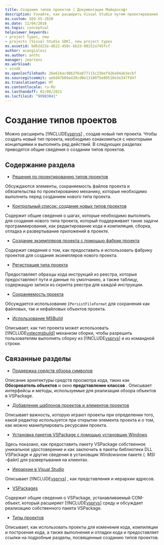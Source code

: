 ```yaml
---
title: Создание типов проектов | Документация Майкрософт
description: Узнайте, как расширить Visual Studio путем проектирования, создания и регистрации нового типа проекта, который поддерживает задачи программирования.
ms.custom: SEO-VS-2020
ms.date: 11/04/2016
ms.topic: conceptual
helpviewer_keywords:
- project types, new
- projects [Visual Studio SDK], new project types
ms.assetid: bdb2d22e-d622-450c-bb2d-98152a745fcf
author: acangialosi
ms.author: anthc
manager: jmartens
ms.workload:
- vssdk
ms.openlocfilehash: 26e616ac9862f6a077115c23bef426a94ab3ecbf
ms.sourcegitcommit: ae6d47b09a439cd0e13180f5e89510e3e347fd47
ms.translationtype: MT
ms.contentlocale: ru-RU
ms.lasthandoff: 02/08/2021
ms.locfileid: "99903041"
---
```

# <a name="create-project-types"></a>Создание типов проектов
Можно расширить [!INCLUDE[vsprvs](../../code-quality/includes/vsprvs_md.md)] , создав новый тип проекта. Чтобы создать новый тип проекта, необходимо ознакомиться с некоторыми концепциями и выполнить ряд действий. В следующих разделах приводятся общие сведения о создании типов проектов.

## <a name="in-this-section"></a>Содержание раздела
- [Решения по проектированию типов проектов](../../extensibility/internals/project-type-design-decisions.md)

 Обсуждаются элементы, сохраняемость файлов проекта и обязательства по проектированию механику, которые необходимо выполнить перед созданием нового типа проекта.

- [Контрольный список: создание новых типов проектов](../../extensibility/internals/checklist-creating-new-project-types.md)

 Содержит общие сведения о шагах, которые необходимо выполнить для создания нового типа проекта, который поддерживает такие задачи программирования, как редактирование кода и компиляция, сборка, отладка и развертывание приложений в проекте.

- [Создание экземпляров проекта с помощью фабрик проекта](../../extensibility/internals/creating-project-instances-by-using-project-factories.md)

 Содержит сведения о том, как предоставить и использовать фабрику проектов для создания экземпляров нового проекта.

- [Регистрация типа проекта](../../extensibility/internals/registering-a-project-type.md)

 Предоставляет образцы кода инструкций из реестра, которые предоставляют пути и данные по умолчанию, а также таблицу, содержащую записи из скрипта реестра для каждой инструкции.

- [Сохраняемость проекта](../../extensibility/internals/project-persistence.md)

 Обсуждается использование `IPersistFileFormat` для сохранения как файловых, так и нефайловых объектов проекта.

- [Использование MSBuild](../../extensibility/internals/using-msbuild.md)

 Описывает, как тип проекта может использовать [!INCLUDE[vstecmsbuild](../../extensibility/internals/includes/vstecmsbuild_md.md)] механизм сборки, чтобы разрешить пользователям выполнять сборку из [!INCLUDE[vsprvs](../../code-quality/includes/vsprvs_md.md)] и из командной строки.

## <a name="related-sections"></a>Связанные разделы
- [Поддержка средств обзора символов](../../extensibility/internals/supporting-symbol-browsing-tools.md)

 Описание архитектуры средств просмотра кода, таких как **Обозреватель объектов** и окно **представление классов** . Описывает интерфейсы и методы, используемые для реализации обзора объектов в VSPackage.

- [Добавление шаблонов проектов и элементов проектов](../../extensibility/internals/adding-project-and-project-item-templates.md)

 Описывает важность, которую играют проекты при определении того, какой редактор используется при открытии элемента проекта и о том, как можно манипулировать ресурсами проекта.

- [Установка пакетов VSPackage с помощью установщик Windows](../../extensibility/internals/installing-vspackages-with-windows-installer.md)

 Здесь показано, как предоставить пакету VSPackage собственное уникальное удостоверение и как заключить в пакеты библиотеки DLL VSPackage и другие сведения в установщик Windowsном пакете (*. MSI* -файл) для развертывания на клиентах.

- [Иерархии в Visual Studio](../../extensibility/internals/hierarchies-in-visual-studio.md)

 Описывает [!INCLUDE[vsprvs](../../code-quality/includes/vsprvs_md.md)] , как представления и иерархии адресов.

- [VSPackages](../../extensibility/internals/vspackages.md)

 Содержит общие сведения о VSPackage, устанавливаемый COM-объект, который расширяет [!INCLUDE[vsprvs](../../code-quality/includes/vsprvs_md.md)] среду и обсуждает реализацию собственного пакета VSPackage.

- [Типы проектов](../../extensibility/internals/project-types.md)

 Описывает, как использовать проекты для изменения кода, компиляции и построения кода, а также выполнения и отладки кода и предоставляет ссылки на подробные разделы, посвященные созданию типов проектов.
